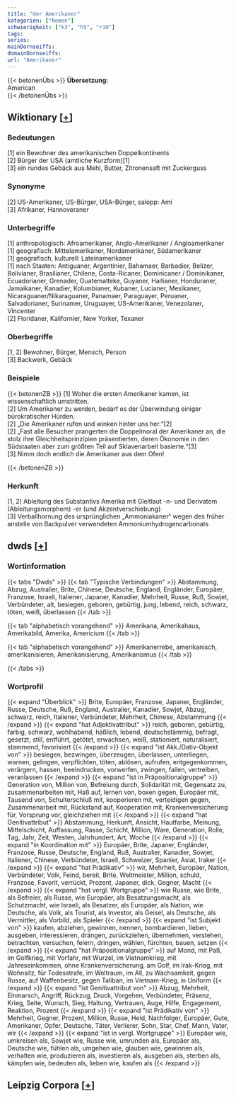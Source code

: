```yaml
---
title: "der Amerikaner"
kategorien: ["Nomen"]
schwierigkeit: ["k3", "h5", "r10"]
tags:
series:
mainDornseiffs:
domainDornseiffs:
url: "Amerikaner"
---
```


{{< betonenÜbs >}}
**Übersetzung:**  
American  
{{< /betonenÜbs >}}

## Wiktionary [[+](https://de.wiktionary.org/wiki/Amerikaner)]

### Bedeutungen
[1] ein Bewohner des amerikanischen Doppelkontinents  
[2] Bürger der USA (amtliche Kurzform)[1]  
[3] ein rundes Gebäck aus Mehl, Butter, Zitronensaft mit Zuckerguss  

### Synonyme
[2] US-Amerikaner, US-Bürger, USA-Bürger, salopp: Ami  
[3] Afrikaner, Hannoveraner  

### Unterbegriffe
[1] anthropologisch: Afroamerikaner, Anglo-Amerikaner / Angloamerikaner  
[1] geografisch: Mittelamerikaner, Nordamerikaner, Südamerikaner  
[1] geografisch, kulturell: Lateinamerikaner  
[1] nach Staaten: Antiguaner, Argentinier, Bahamaer, Barbadier, Belizer, Bolivianer, Brasilianer, Chilene, Costa-Ricaner, Dominicaner / Dominikaner, Ecuadorianer, Grenader, Guatemalteke, Guyaner, Haitianer, Honduraner, Jamaikaner, Kanadier, Kolumbianer, Kubaner, Lucianer, Mexikaner, Nicaraguaner/Nikaraguaner, Panamaer, Paraguayer, Peruaner, Salvadorianer, Surinamer, Uruguayer, US-Amerikaner, Venezolaner, Vincenter  
[2] Floridaner, Kalifornier, New Yorker, Texaner  

### Oberbegriffe
[1, 2] Bewohner, Bürger, Mensch, Person  
[3] Backwerk, Gebäck  

### Beispiele
{{< betonenZB >}}
[1] Woher die ersten Amerikaner kamen, ist wissenschaftlich umstritten.  
[2] Um Amerikaner zu werden, bedarf es der Überwindung einiger bürokratischer Hürden.  
[2] „Die Amerikaner rufen und winken hinter uns her.“[2]  
[2] „Fast alle Besucher prangerten die Doppelmoral der Amerikaner an, die stolz ihre Gleichheitsprinzipien präsentierten, deren Ökonomie in den Südstaaten aber zum größten Teil auf Sklavenarbeit basierte.“[3]  
[3] Nimm doch endlich die Amerikaner aus dem Ofen!  

{{< /betonenZB >}}
### Herkunft
[1, 2] Ableitung des Substantivs Amerika mit Gleitlaut -n- und Derivatem (Ableitungsmorphem) -er (und Akzentverschiebung)  
[3] Verballhornung des ursprünglichen „Ammoniakaner“ wegen des früher anstelle von Backpulver verwendeten Ammoniumhydrogencarbonats  



## dwds [[+](https://www.dwds.de/wb/Amerikaner)]

### Wortinformation
{{< tabs "Dwds" >}}
{{< tab "Typische Verbindungen" >}}
Abstammung, Abzug, Australier, Brite, Chinese, Deutsche, England, Engländer, Europäer, Franzose, Israeli, Italiener, Japaner, Kanadier, Mehrheit, Russe, Ruß, Sowjet, Verbündeter, alt, besiegen, geboren, gebürtig, jung, lebend, reich, schwarz, töten, weiß, überlassen
{{< /tab >}}

{{< tab "alphabetisch vorangehend" >}}
Amerikana, Amerikahaus, Amerikabild, Amerika, Americium
{{< /tab >}}

{{< tab "alphabetisch vorangehend" >}}
Amerikanerrebe, amerikanisch, amerikanisieren, Amerikanisierung, Amerikanismus
{{< /tab >}}

{{< /tabs >}}

### Wortprofil
{{< expand "Überblick" >}} Brite, Europäer, Franzose, Japaner, Engländer, Russe, Deutsche, Ruß, England, Australier, Kanadier, Sowjet, Abzug, schwarz, reich, Italiener, Verbündeter, Mehrheit, Chinese, Abstammung {{< /expand >}}
{{< expand "hat Adjektivattribut" >}} reich, geboren, gebürtig, farbig, schwarz, wohlhabend, häßlich, lebend, deutschstämmig, befragt, gesetzt, still, entführt, getötet, erwachsen, weiß, stationiert, naturalisiert, stammend, favorisiert {{< /expand >}}
{{< expand "ist Akk./Dativ-Objekt von" >}} besiegen, bezwingen, überzeugen, überlassen, unterliegen, warnen, gelingen, verpflichten, töten, ablösen, aufrufen, entgegenkommen, verärgern, hassen, beeindrucken, vorwerfen, zwingen, fallen, vertreiben, veranlassen {{< /expand >}}
{{< expand "ist in Präpositionalgruppe" >}} Generation von, Million von, Befreiung durch, Solidarität mit, Gegensatz zu, zusammenarbeiten mit, Haß auf, lernen von, boxen gegen, Europäer mit, Tausend von, Schulterschluß mit, kooperieren mit, verteidigen gegen, Zusammenarbeit mit, Rückstand auf, Kooperation mit, Krankenversicherung für, Vorsprung vor, gleichziehen mit {{< /expand >}}
{{< expand "hat Genitivattribut" >}} Abstammung, Herkunft, Ansicht, Hautfarbe, Meinung, Mittelschicht, Auffassung, Rasse, Schicht, Million, Ware, Generation, Rolle, Tag, Jahr, Zeit, Westen, Jahrhundert, Art, Woche {{< /expand >}}
{{< expand "in Koordination mit" >}} Europäer, Brite, Japaner, Engländer, Franzose, Russe, Deutsche, England, Ruß, Australier, Kanadier, Sowjet, Italiener, Chinese, Verbündeter, Israeli, Schweizer, Spanier, Asiat, Iraker {{< /expand >}}
{{< expand "hat Prädikativ" >}} wir, Mehrheit, Europäer, Nation, Verbündeter, Volk, Feind, bereit, Brite, Weltmeister, Million, schuld, Franzose, Favorit, verrückt, Prozent, Japaner, dick, Gegner, Macht {{< /expand >}}
{{< expand "hat vergl. Wortgruppe" >}} wie Russe, wie Brite, als Befreier, als Russe, wie Europäer, als Besatzungsmacht, als Schutzmacht, wie Israeli, als Besatzer, als Europäer, als Nation, wie Deutsche, als Volk, als Tourist, als Investor, als Geisel, als Deutsche, als Vermittler, als Vorbild, als Spieler {{< /expand >}}
{{< expand "ist Subjekt von" >}} kaufen, abziehen, gewinnen, nennen, bombardieren, lieben, ausgeben, interessieren, drängen, zurückziehen, übernehmen, verstehen, betrachten, versuchen, feiern, dringen, wählen, fürchten, bauen, setzen {{< /expand >}}
{{< expand "hat Präpositionalgruppe" >}} auf Mond, mit Paß, im Golfkrieg, mit Vorfahr, mit Wurzel, im Vietnamkrieg, mit Jahreseinkommen, ohne Krankenversicherung, am Golf, im Irak-Krieg, mit Wohnsitz, für Todesstrafe, im Weltraum, im All, zu Wachsamkeit, gegen Russe, auf Waffenbesitz, gegen Taliban, im Vietnam-Krieg, in Uniform {{< /expand >}}
{{< expand "ist Genitivattribut von" >}} Abzug, Mehrheit, Einmarsch, Angriff, Rückzug, Druck, Vorgehen, Verbündeter, Präsenz, Krieg, Seite, Wunsch, Sieg, Haltung, Vertrauen, Auge, Hilfe, Engagement, Reaktion, Prozent {{< /expand >}}
{{< expand "ist Prädikativ von" >}} Mehrheit, Gegner, Prozent, Million, Russe, Held, Nachfolger, Europäer, Gute, Amerikaner, Opfer, Deutsche, Täter, Verlierer, Sohn, Star, Chef, Mann, Vater, wir {{< /expand >}}
{{< expand "ist in vergl. Wortgruppe" >}} Europäer wie, umkreisen als, Sowjet wie, Russe wie, umrunden als, Europäer als, Deutsche wie, fühlen als, umgehen wie, glauben wie, gewinnen als, verhalten wie, produzieren als, investieren als, ausgeben als, sterben als, kämpfen wie, bedeuten als, lieben wie, kaufen als {{< /expand >}}

## Leipzig Corpora [[+](https://corpora.uni-leipzig.de/en/res?word=Amerikaner&corpusId=deu_newscrawl-public_2018)]

